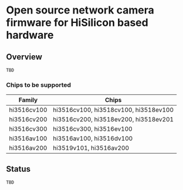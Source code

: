# Open source network camera firmware for HiSilicon based hardware 

## Overview

`TBD`

### Chips to be supported

| Family | Chips | 
| ------ | ------ |
| hi3516cv100 | hi3516cv100, hi3518cv100, hi3518ev100 |
| hi3516cv200 | hi3516cv200, hi3518ev200, hi3518ev201 |
| hi3516cv300 | hi3516cv300, hi3516ev100 |
| hi3516av100 | hi3516av100, hi3516dv100 |
| hi3516av200 | hi3519v101, hi3516av200 |

## Status

`TBD`
